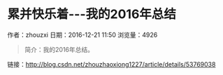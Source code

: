 # 累并快乐着---我的2016年总结
作者：zhouzxi
日期：2016-12-21 11:50
浏览量：4926
> 简介：我的2016年总结。

 链接：http://blog.csdn.net/zhouzhaoxiong1227/article/details/53769038
